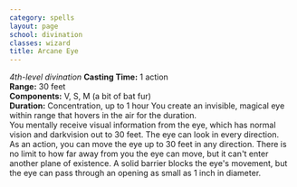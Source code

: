 ```yaml
---
category: spells
layout: page
school: divination
classes: wizard
title: Arcane Eye 
---
```

_4th-level divination_ 
**Casting Time:** 1 action   
**Range:** 30 feet   
**Components:** V, S, M (a bit of bat fur)   
**Duration:** Concentration, up to 1 hour 
You create an invisible, magical eye within range that hovers in the air for the duration.    
You mentally receive visual information from the eye, which has normal vision and darkvision out to 30 feet. The eye can look in every direction.    
As an action, you can move the eye up to 30 feet in any direction. There is no limit to how far away from you the eye can move, but it can't enter another plane of existence. A solid barrier blocks the eye's movement, but the eye can pass through an opening as small as 1 inch in diameter. 